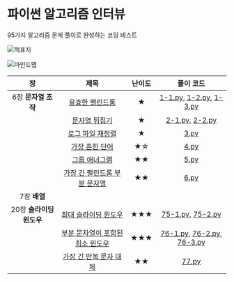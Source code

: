 # 파이썬 알고리즘 인터뷰
95가지 알고리즘 문제 풀이로 완성하는 코딩 테스트

![책표지](http://docs.likejazz.com/images/2020/book-cover.jpg)  

![마인드맵](https://user-images.githubusercontent.com/1250095/86745916-a62e9a00-c075-11ea-9aa5-8455e2527f87.png)

|장|제목|난이도|풀이 코드|
|:--:|:--:|:--:|:--:|
|6장 **문자열 조작**|[유효한 팰린드롬](https://leetcode.com/problems/valid-palindrome/submissions/)|★|[1-1.py](./1-1.py), [1-2.py](./1-2.py), [1-3.py](./1-3.py)|
||[문자열 뒤집기](https://leetcode.com/problems/reverse-string/)|★|[2-1.py](./2-1.py), [2-2.py](./2-2.py)|
||[로그 파일 재정렬](https://leetcode.com/problems/reorder-data-in-log-files/)|★|[3.py](./3.py)|
||[가장 흔한 단어](https://leetcode.com/problems/most-common-word/)|★☆|[4.py](./4.py)|
||[그룹 애너그램](https://leetcode.com/problems/group-anagrams/)|★★|[5.py](./5.py)|
||[가장 긴 팰린드롬 부분 문자열](https://leetcode.com/problems/longest-palindromic-substring/)|★★|[6.py](./6.py)|
|7장 **배열**||||
|20장 **슬라이딩 윈도우**|[최대 슬라이딩 윈도우](https://leetcode.com/problems/sliding-window-maximum)|★★★|[75-1.py](./75-1.py), [75-2.py](./75-2.py)|
||[부분 문자열이 포함된 최소 윈도우](https://leetcode.com/problems/minimum-window-substring/)|★★★|[76-1.py](./76-1.py), [76-2.py](./76-2.py), [76-3.py](./76-3.py)|
||[가장 긴 반복 문자 대체](https://leetcode.com/problems/longest-repeating-character-replacement/)|★★|[77.py](./77.py)|

